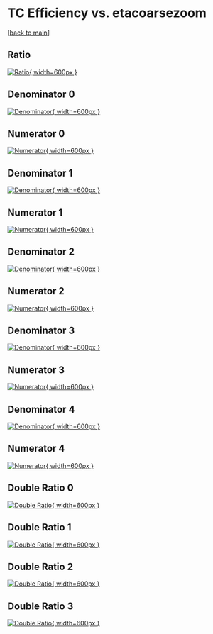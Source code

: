 # TC Efficiency vs. etacoarsezoom

[[back to main](./)]



## Ratio

[![Ratio](../mtv/var/TC_xtr_0_1_eff_etacoarsezoom.png){ width=600px }](../mtv/var/TC_xtr_0_1_eff_etacoarsezoom.pdf)

## Denominator 0

[![Denominator](../mtv/den/TC_xtr_0_1_eff_etacoarsezoom_den0.png){ width=600px }](../mtv/den/TC_xtr_0_1_eff_etacoarsezoom_den0.pdf)

## Numerator 0

[![Numerator](../mtv/num/TC_xtr_0_1_eff_etacoarsezoom_num0.png){ width=600px }](../mtv/num/TC_xtr_0_1_eff_etacoarsezoom_num0.pdf)

## Denominator 1

[![Denominator](../mtv/den/TC_xtr_0_1_eff_etacoarsezoom_den1.png){ width=600px }](../mtv/den/TC_xtr_0_1_eff_etacoarsezoom_den1.pdf)

## Numerator 1

[![Numerator](../mtv/num/TC_xtr_0_1_eff_etacoarsezoom_num1.png){ width=600px }](../mtv/num/TC_xtr_0_1_eff_etacoarsezoom_num1.pdf)

## Denominator 2

[![Denominator](../mtv/den/TC_xtr_0_1_eff_etacoarsezoom_den2.png){ width=600px }](../mtv/den/TC_xtr_0_1_eff_etacoarsezoom_den2.pdf)

## Numerator 2

[![Numerator](../mtv/num/TC_xtr_0_1_eff_etacoarsezoom_num2.png){ width=600px }](../mtv/num/TC_xtr_0_1_eff_etacoarsezoom_num2.pdf)

## Denominator 3

[![Denominator](../mtv/den/TC_xtr_0_1_eff_etacoarsezoom_den3.png){ width=600px }](../mtv/den/TC_xtr_0_1_eff_etacoarsezoom_den3.pdf)

## Numerator 3

[![Numerator](../mtv/num/TC_xtr_0_1_eff_etacoarsezoom_num3.png){ width=600px }](../mtv/num/TC_xtr_0_1_eff_etacoarsezoom_num3.pdf)

## Denominator 4

[![Denominator](../mtv/den/TC_xtr_0_1_eff_etacoarsezoom_den4.png){ width=600px }](../mtv/den/TC_xtr_0_1_eff_etacoarsezoom_den4.pdf)

## Numerator 4

[![Numerator](../mtv/num/TC_xtr_0_1_eff_etacoarsezoom_num4.png){ width=600px }](../mtv/num/TC_xtr_0_1_eff_etacoarsezoom_num4.pdf)

## Double Ratio 0

[![Double Ratio](../mtv/ratio/TC_xtr_0_1_eff_etacoarsezoom_ratio0.png){ width=600px }](../mtv/ratio/TC_xtr_0_1_eff_etacoarsezoom_ratio0.pdf)

## Double Ratio 1

[![Double Ratio](../mtv/ratio/TC_xtr_0_1_eff_etacoarsezoom_ratio1.png){ width=600px }](../mtv/ratio/TC_xtr_0_1_eff_etacoarsezoom_ratio1.pdf)

## Double Ratio 2

[![Double Ratio](../mtv/ratio/TC_xtr_0_1_eff_etacoarsezoom_ratio2.png){ width=600px }](../mtv/ratio/TC_xtr_0_1_eff_etacoarsezoom_ratio2.pdf)

## Double Ratio 3

[![Double Ratio](../mtv/ratio/TC_xtr_0_1_eff_etacoarsezoom_ratio3.png){ width=600px }](../mtv/ratio/TC_xtr_0_1_eff_etacoarsezoom_ratio3.pdf)

